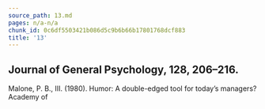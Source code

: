```yaml
---
source_path: 13.md
pages: n/a-n/a
chunk_id: 0c6df5503421b086d5c9b6b66b17801768dcf883
title: '13'
---
```

## Journal of General Psychology, 128, 206–216.

Malone, P. B., III. (1980). Humor: A double-edged tool for today’s managers? Academy of
